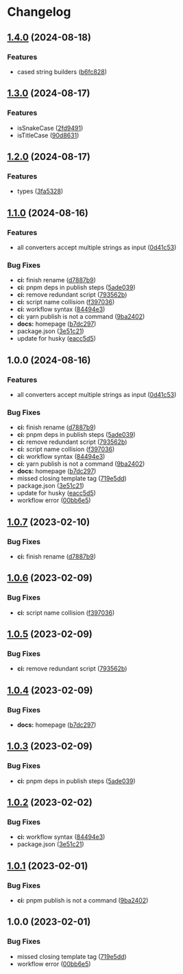 # Changelog

## [1.4.0](https://github.com/jcartledge/case-manager/compare/v1.3.0...v1.4.0) (2024-08-18)


### Features

* cased string builders ([b6fc828](https://github.com/jcartledge/case-manager/commit/b6fc8285a886317a45488fe227d9befef7b4e631))

## [1.3.0](https://github.com/jcartledge/case-manager/compare/v1.2.0...v1.3.0) (2024-08-17)


### Features

* isSnakeCase ([2fd9491](https://github.com/jcartledge/case-manager/commit/2fd9491aa6568a922b60eaab59262a273f5bde1c))
* isTitleCase ([90d8631](https://github.com/jcartledge/case-manager/commit/90d8631d03e067cfaaf50a338c27beafd7d635cc))

## [1.2.0](https://github.com/jcartledge/case-manager/compare/v1.1.0...v1.2.0) (2024-08-17)


### Features

* types ([3fa5328](https://github.com/jcartledge/case-manager/commit/3fa532880d8baf4f8a10d20400f838db0ea0856d))

## [1.1.0](https://github.com/jcartledge/case-manager/compare/v1.0.0...v1.1.0) (2024-08-16)


### Features

* all converters accept multiple strings as input ([0d41c53](https://github.com/jcartledge/case-manager/commit/0d41c53e9e1d47b69e37b7cd3b68fd4a0fd3d984))


### Bug Fixes

* **ci:** finish rename ([d7887b9](https://github.com/jcartledge/case-manager/commit/d7887b97ea44bc2901a19538395cfeba3837ac82))
* **ci:** pnpm deps in publish steps ([5ade039](https://github.com/jcartledge/case-manager/commit/5ade039211ac4042d99dc3e78f8b8e2e28a15b13))
* **ci:** remove redundant script ([793562b](https://github.com/jcartledge/case-manager/commit/793562bc34c604306d70c699b2fb4d032230a602))
* **ci:** script name collision ([f397036](https://github.com/jcartledge/case-manager/commit/f3970368fd88ca6ce4c75c7e7429ca72c4fe3473))
* **ci:** workflow syntax ([84494e3](https://github.com/jcartledge/case-manager/commit/84494e3d934594f5580f498385bdf79e89293b03))
* **ci:** yarn publish is not a command ([9ba2402](https://github.com/jcartledge/case-manager/commit/9ba24023ae0ae163502f6737ce020a785c2d2826))
* **docs:** homepage ([b7dc297](https://github.com/jcartledge/case-manager/commit/b7dc297fba850d2c64cf3d4104cbb9b7982b4309))
* package.json ([3e51c21](https://github.com/jcartledge/case-manager/commit/3e51c21436c8e8e0910e89e45c933e2dfb842ea6))
* update for husky ([eacc5d5](https://github.com/jcartledge/case-manager/commit/eacc5d5999865bae3e5a38a81c2430a353c88652))

## 1.0.0 (2024-08-16)


### Features

* all converters accept multiple strings as input ([0d41c53](https://github.com/jcartledge/case-manager/commit/0d41c53e9e1d47b69e37b7cd3b68fd4a0fd3d984))


### Bug Fixes

* **ci:** finish rename ([d7887b9](https://github.com/jcartledge/case-manager/commit/d7887b97ea44bc2901a19538395cfeba3837ac82))
* **ci:** pnpm deps in publish steps ([5ade039](https://github.com/jcartledge/case-manager/commit/5ade039211ac4042d99dc3e78f8b8e2e28a15b13))
* **ci:** remove redundant script ([793562b](https://github.com/jcartledge/case-manager/commit/793562bc34c604306d70c699b2fb4d032230a602))
* **ci:** script name collision ([f397036](https://github.com/jcartledge/case-manager/commit/f3970368fd88ca6ce4c75c7e7429ca72c4fe3473))
* **ci:** workflow syntax ([84494e3](https://github.com/jcartledge/case-manager/commit/84494e3d934594f5580f498385bdf79e89293b03))
* **ci:** yarn publish is not a command ([9ba2402](https://github.com/jcartledge/case-manager/commit/9ba24023ae0ae163502f6737ce020a785c2d2826))
* **docs:** homepage ([b7dc297](https://github.com/jcartledge/case-manager/commit/b7dc297fba850d2c64cf3d4104cbb9b7982b4309))
* missed closing template tag ([719e5dd](https://github.com/jcartledge/case-manager/commit/719e5ddbc003154585bebedd2922cb36ea11d914))
* package.json ([3e51c21](https://github.com/jcartledge/case-manager/commit/3e51c21436c8e8e0910e89e45c933e2dfb842ea6))
* update for husky ([eacc5d5](https://github.com/jcartledge/case-manager/commit/eacc5d5999865bae3e5a38a81c2430a353c88652))
* workflow error ([00bb6e5](https://github.com/jcartledge/case-manager/commit/00bb6e562ca6304c58a482a4a069444765044b25))

## [1.0.7](https://github.com/jcartledge/case-manager/compare/v1.0.6...v1.0.7) (2023-02-10)


### Bug Fixes

* **ci:** finish rename ([d7887b9](https://github.com/jcartledge/case-manager/commit/d7887b97ea44bc2901a19538395cfeba3837ac82))

## [1.0.6](https://github.com/jcartledge/case-manager/compare/v1.0.5...v1.0.6) (2023-02-09)


### Bug Fixes

* **ci:** script name collision ([f397036](https://github.com/jcartledge/case-manager/commit/f3970368fd88ca6ce4c75c7e7429ca72c4fe3473))

## [1.0.5](https://github.com/jcartledge/case-manager/compare/v1.0.4...v1.0.5) (2023-02-09)


### Bug Fixes

* **ci:** remove redundant script ([793562b](https://github.com/jcartledge/case-manager/commit/793562bc34c604306d70c699b2fb4d032230a602))

## [1.0.4](https://github.com/jcartledge/case-manager/compare/v1.0.3...v1.0.4) (2023-02-09)


### Bug Fixes

* **docs:** homepage ([b7dc297](https://github.com/jcartledge/case-manager/commit/b7dc297fba850d2c64cf3d4104cbb9b7982b4309))

## [1.0.3](https://github.com/jcartledge/case-manager/compare/v1.0.2...v1.0.3) (2023-02-09)


### Bug Fixes

* **ci:** pnpm deps in publish steps ([5ade039](https://github.com/jcartledge/case-manager/commit/5ade039211ac4042d99dc3e78f8b8e2e28a15b13))

## [1.0.2](https://github.com/jcartledge/case-manager/compare/v1.0.1...v1.0.2) (2023-02-02)


### Bug Fixes

* **ci:** workflow syntax ([84494e3](https://github.com/jcartledge/case-manager/commit/84494e3d934594f5580f498385bdf79e89293b03))
* package.json ([3e51c21](https://github.com/jcartledge/case-manager/commit/3e51c21436c8e8e0910e89e45c933e2dfb842ea6))

## [1.0.1](https://github.com/jcartledge/case-manager/compare/v1.0.0...v1.0.1) (2023-02-01)

### Bug Fixes

- **ci:** pnpm publish is not a command ([9ba2402](https://github.com/jcartledge/case-manager/commit/9ba24023ae0ae163502f6737ce020a785c2d2826))

## 1.0.0 (2023-02-01)

### Bug Fixes

- missed closing template tag ([719e5dd](https://github.com/jcartledge/case-manager/commit/719e5ddbc003154585bebedd2922cb36ea11d914))
- workflow error ([00bb6e5](https://github.com/jcartledge/case-manager/commit/00bb6e562ca6304c58a482a4a069444765044b25))
